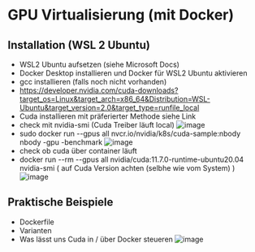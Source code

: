 # GPU Virtualisierung (mit Docker)
## Installation (WSL 2 Ubuntu)
- WSL2 Ubuntu aufsetzen (siehe Microsoft Docs)
- Docker Desktop installieren und Docker für WSL2 Ubuntu aktivieren
- gcc installieren (falls noch nicht vorhanden)
- https://developer.nvidia.com/cuda-downloads?target_os=Linux&target_arch=x86_64&Distribution=WSL-Ubuntu&target_version=2.0&target_type=runfile_local
- Cuda installieren mit präferierter Methode siehe Link
- check mit nvidia-smi (Cuda Treiber läuft local)
![image](https://user-images.githubusercontent.com/107040049/174431490-c068eaca-9666-4589-9aaf-bf54b31f6e02.png)
- sudo docker run --gpus all nvcr.io/nvidia/k8s/cuda-sample:nbody nbody -gpu -benchmark
![image](https://user-images.githubusercontent.com/107040049/174431593-f165dc29-406c-46bb-8bf8-5404edd711a6.png)
- check ob cuda über container läuft 
- docker run --rm --gpus all nvidia/cuda:11.7.0-runtime-ubuntu20.04 nvidia-smi ( auf Cuda Version achten (selbhe wie vom System) )
![image](https://user-images.githubusercontent.com/107040049/174431678-51bece42-ddf9-4efd-96c8-06c83837c9cc.png)
## Praktische Beispiele
- Dockerfile
- Varianten 
- Was lässt uns Cuda in / über Docker steueren 
![image](https://user-images.githubusercontent.com/107040049/174433919-1ad2b8ff-9469-4768-b331-d6aba4c717b8.png)
